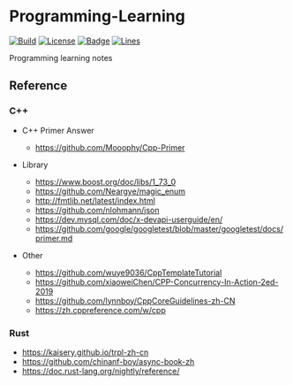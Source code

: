 # Programming-Learning

[![Build](https://github.com/KaiserLancelot/Programming-Learning/workflows/Build/badge.svg)](https://github.com/KaiserLancelot/Programming-Learning/actions)
[![License](https://img.shields.io/github/license/KaiserLancelot/Programming-Learning)](LICENSE)
[![Badge](https://img.shields.io/badge/link-996.icu-%23FF4D5B.svg?style=flat-square)](https://996.icu/#/en_US)
[![Lines](https://tokei.rs/b1/github/KaiserLancelot/Programming-Learning)](https://github.com/Aaronepower/tokei)

Programming learning notes

## Reference

### C++

- C++ Primer Answer
  - https://github.com/Mooophy/Cpp-Primer

- Library
  - https://www.boost.org/doc/libs/1_73_0
  - https://github.com/Neargye/magic_enum
  - http://fmtlib.net/latest/index.html
  - https://github.com/nlohmann/json
  - https://dev.mysql.com/doc/x-devapi-userguide/en/
  - https://github.com/google/googletest/blob/master/googletest/docs/primer.md

- Other
  - https://github.com/wuye9036/CppTemplateTutorial
  - https://github.com/xiaoweiChen/CPP-Concurrency-In-Action-2ed-2019
  - https://github.com/lynnboy/CppCoreGuidelines-zh-CN
  - https://zh.cppreference.com/w/cpp

### Rust

  - https://kaisery.github.io/trpl-zh-cn
  - https://github.com/chinanf-boy/async-book-zh
  - https://doc.rust-lang.org/nightly/reference/
